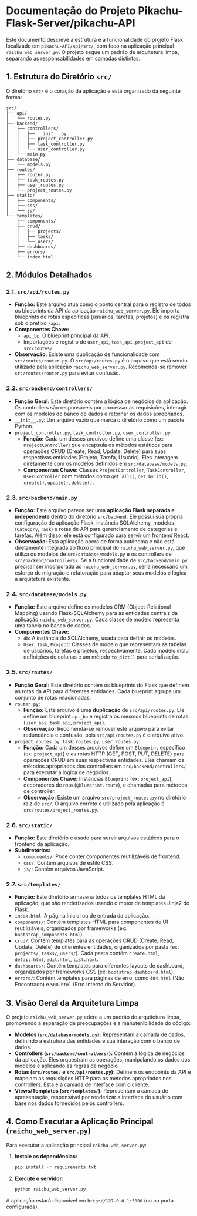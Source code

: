 # Documentação do Projeto Pikachu-Flask-Server/pikachu-API

Este documento descreve a estrutura e a funcionalidade do projeto Flask localizado em `pikachu-API/api/src/`, com foco na aplicação principal `raichu_web_server.py`. O projeto segue um padrão de arquitetura limpa, separando as responsabilidades em camadas distintas.

## 1. Estrutura do Diretório `src/`

O diretório `src/` é o coração da aplicação e está organizado da seguinte forma:

```
src/
├── api/
│   └── routes.py
├── backend/
│   ├── controllers/
│   │   ├── __init__.py
│   │   ├── project_controller.py
│   │   ├── task_controller.py
│   │   └── user_controller.py
│   └── main.py
├── database/
│   └── models.py
├── routes/
│   ├── router.py
│   ├── task_routes.py
│   ├── user_routes.py
│   └── project_routes.py
├── static/
│   ├── components/
│   ├── css/
│   └── js/
└── templates/
    ├── components/
    ├── crud/
    │   ├── projects/
    │   ├── tasks/
    │   └── users/
    ├── dashboards/
    ├── errors/
    └── index.html
```

## 2. Módulos Detalhados

### 2.1. `src/api/routes.py`

-   **Função:** Este arquivo atua como o ponto central para o registro de todos os blueprints da API da aplicação `raichu_web_server.py`. Ele importa blueprints de rotas específicas (usuários, tarefas, projetos) e os registra sob o prefixo `/api`.
-   **Componentes Chave:**
    -   `api_bp`: O blueprint principal da API.
    -   Importações e registro de `user_api`, `task_api`, `project_api` de `src/routes/`.
-   **Observação:** Existe uma duplicação de funcionalidade com `src/routes/router.py`. O `src/api/routes.py` é o arquivo que está sendo utilizado pela aplicação `raichu_web_server.py`. Recomenda-se remover `src/routes/router.py` para evitar confusão.

### 2.2. `src/backend/controllers/`

-   **Função Geral:** Este diretório contém a lógica de negócios da aplicação. Os controllers são responsáveis por processar as requisições, interagir com os modelos do banco de dados e retornar os dados apropriados.
-   `__init__.py`: Um arquivo vazio que marca o diretório como um pacote Python.
-   `project_controller.py`, `task_controller.py`, `user_controller.py`:
    -   **Função:** Cada um desses arquivos define uma classe (ex: `ProjectController`) que encapsula os métodos estáticos para operações CRUD (Create, Read, Update, Delete) para suas respectivas entidades (Projeto, Tarefa, Usuário). Eles interagem diretamente com os modelos definidos em `src/database/models.py`.
    -   **Componentes Chave:** Classes `ProjectController`, `TaskController`, `UserController` com métodos como `get_all()`, `get_by_id()`, `create()`, `update()`, `delete()`.

### 2.3. `src/backend/main.py`

-   **Função:** Este arquivo parece ser uma **aplicação Flask separada e independente** dentro do diretório `src/backend`. Ele possui sua própria configuração de aplicação Flask, instância SQLAlchemy, modelos (`Category`, `Task`) e rotas de API para gerenciamento de categorias e tarefas. Além disso, ele está configurado para servir um frontend React.
-   **Observação:** Esta aplicação opera de forma autônoma e não está diretamente integrada ao fluxo principal do `raichu_web_server.py`, que utiliza os modelos de `src/database/models.py` e os controllers de `src/backend/controllers/`. Se a funcionalidade de `src/backend/main.py` precisar ser incorporada ao `raichu_web_server.py`, seria necessário um esforço de migração e refatoração para adaptar seus modelos e lógica à arquitetura existente.

### 2.4. `src/database/models.py`

-   **Função:** Este arquivo define os modelos ORM (Object-Relational Mapping) usando Flask-SQLAlchemy para as entidades centrais da aplicação `raichu_web_server.py`. Cada classe de modelo representa uma tabela no banco de dados.
-   **Componentes Chave:**
    -   `db`: A instância do SQLAlchemy, usada para definir os modelos.
    -   `User`, `Task`, `Project`: Classes de modelo que representam as tabelas de usuários, tarefas e projetos, respectivamente. Cada modelo inclui definições de colunas e um método `to_dict()` para serialização.

### 2.5. `src/routes/`

-   **Função Geral:** Este diretório contém os blueprints do Flask que definem as rotas da API para diferentes entidades. Cada blueprint agrupa um conjunto de rotas relacionadas.
-   `router.py`:
    -   **Função:** Este arquivo é uma **duplicação** de `src/api/routes.py`. Ele define um blueprint `api_bp` e registra os mesmos blueprints de rotas (`user_api`, `task_api`, `project_api`).
    -   **Observação:** Recomenda-se remover este arquivo para evitar redundância e confusão, pois `src/api/routes.py` é o arquivo ativo.
-   `project_routes.py`, `task_routes.py`, `user_routes.py`:
    -   **Função:** Cada um desses arquivos define um `Blueprint` específico (ex: `project_api`) e as rotas HTTP (GET, POST, PUT, DELETE) para operações CRUD em suas respectivas entidades. Eles chamam os métodos apropriados dos controllers em `src/backend/controllers/` para executar a lógica de negócios.
    -   **Componentes Chave:** Instâncias `Blueprint` (ex: `project_api`), decoradores de rota (`@blueprint.route`), e chamadas para métodos de controller.
    -   **Observação:** Existe um arquivo `src/project_routes.py` no diretório raiz de `src/`. O arquivo correto e utilizado pela aplicação é `src/routes/project_routes.py`.

### 2.6. `src/static/`

-   **Função:** Este diretório é usado para servir arquivos estáticos para o frontend da aplicação.
-   **Subdiretórios:**
    -   `components/`: Pode conter componentes reutilizáveis de frontend.
    -   `css/`: Contém arquivos de estilo CSS.
    -   `js/`: Contém arquivos JavaScript.

### 2.7. `src/templates/`

-   **Função:** Este diretório armazena todos os templates HTML da aplicação, que são renderizados usando o motor de templates Jinja2 do Flask.
-   `index.html`: A página inicial ou de entrada da aplicação.
-   `components/`: Contém templates HTML para componentes de UI reutilizáveis, organizados por frameworks (ex: `bootstrap_components.html`).
-   `crud/`: Contém templates para as operações CRUD (Create, Read, Update, Delete) de diferentes entidades, organizados por pasta (ex: `projects/`, `tasks/`, `users/`). Cada pasta contém `create.html`, `detail.html`, `edit.html`, `list.html`.
-   `dashboards/`: Contém templates para diferentes layouts de dashboard, organizados por frameworks CSS (ex: `bootstrap_dashboard.html`).
-   `errors/`: Contém templates para páginas de erro, como `404.html` (Não Encontrado) e `500.html` (Erro Interno do Servidor).

## 3. Visão Geral da Arquitetura Limpa

O projeto `raichu_web_server.py` adere a um padrão de arquitetura limpa, promovendo a separação de preocupações e a manutenibilidade do código:

-   **Modelos (`src/database/models.py`):** Representam a camada de dados, definindo a estrutura das entidades e sua interação com o banco de dados.
-   **Controllers (`src/backend/controllers/`):** Contêm a lógica de negócios da aplicação. Eles orquestram as operações, manipulando os dados dos modelos e aplicando as regras de negócio.
-   **Rotas (`src/routes/` e `src/api/routes.py`):** Definem os endpoints da API e mapeiam as requisições HTTP para os métodos apropriados nos controllers. Esta é a camada de interface com o cliente.
-   **Views/Templates (`src/templates/`):** Representam a camada de apresentação, responsável por renderizar a interface do usuário com base nos dados fornecidos pelos controllers.

## 4. Como Executar a Aplicação Principal (`raichu_web_server.py`)

Para executar a aplicação principal `raichu_web_server.py`:

1.  **Instale as dependências:**
    ```bash
    pip install -r requirements.txt
    ```
2.  **Execute o servidor:**
    ```bash
    python raichu_web_server.py
    ```

A aplicação estará disponível em `http://127.0.0.1:5000` (ou na porta configurada).

